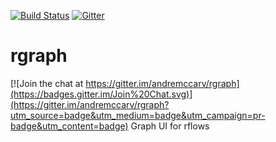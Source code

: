 [![Build Status](https://travis-ci.org/andremccarv/rgraph.svg?branch=master)](https://travis-ci.org/andremccarv/rgraph)
[![Gitter](https://badges.gitter.im/Join%20Chat.svg)](https://gitter.im/andremccarv/rgraph?utm_source=badge&utm_medium=badge&utm_campaign=pr-badge)

# rgraph

[![Join the chat at https://gitter.im/andremccarv/rgraph](https://badges.gitter.im/Join%20Chat.svg)](https://gitter.im/andremccarv/rgraph?utm_source=badge&utm_medium=badge&utm_campaign=pr-badge&utm_content=badge)
Graph UI for rflows
